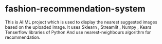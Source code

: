 # fashion-recommendation-system
This is AI ML project which is used to display the nearest suggested images based on the uploaded image.
It uses Sklearn , Streamlit , Numpy , Kears Tenserflow libraries of Python
And use nearest-neighbours algorithm for recommendation.
